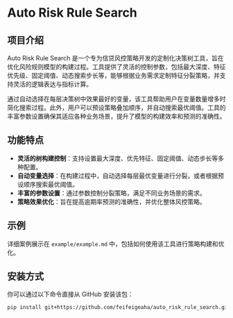 # Auto Risk Rule Search

## 项目介绍

Auto Risk Rule Search 是一个专为信贷风控策略开发的定制化决策树工具，旨在优化风险规则模型的构建过程。工具提供了灵活的控制参数，包括最大深度、特征优先级、固定阈值、动态搜索步长等，能够根据业务需求定制特征分裂策略，并支持灵活的逻辑表达与指标计算。

通过自动选择在每层决策树中效果最好的变量，该工具帮助用户在变量数量增多时简化搜索过程。此外，用户可以预设策略叠加顺序，并自动搜索最优阈值。工具的丰富参数设置确保其适应各种业务场景，提升了模型的构建效率和预测的准确性。

## 功能特点

- **灵活的树构建控制**：支持设置最大深度、优先特征、固定阈值、动态步长等多种配置。
- **自动变量选择**：在构建过程中，自动选择每层最优变量进行分裂，或者根据预设顺序搜索最优阈值。
- **丰富的参数设置**：通过参数控制分裂策略，满足不同业务场景的需求。
- **策略效果优化**：旨在提高逾期率预测的准确性，并优化整体风控策略。

## 示例

详细案例展示在 `example/example.md` 中，包括如何使用该工具进行策略构建和优化。

## 安装方式

你可以通过以下命令直接从 GitHub 安装该包：

```bash
pip install git+https://github.com/feifeigeaha/auto_risk_rule_search.git
